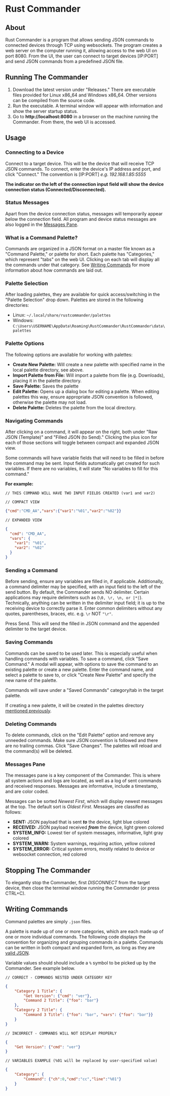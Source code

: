 # Rust Commander

## About

Rust Commander is a program that allows sending JSON commands to connected devices through TCP using websockets.
The program creates a web server on the computer running it, allowing access to the web UI on port 8080.
From the UI, the user can connect to target devices [IP:PORT] and send JSON commands from a predefined JSON file.

## Running The Commander

1. Download the latest version under "Releases." There are executable files provided for Linux x86_64 and Windows x86_64. Other versions can be compiled from the source code.
2. Run the executable. A terminal window will appear with information and show the server startup status.
3. Go to **http://localhost:8080** in a browser on the machine running the Commander. From there, the web UI is accessed.

## Usage

### Connecting to a Device

Connect to a target device. This will be the device that will receive TCP JSON commands. To connect, enter the device's IP address and port, and click "Connect." The convention is [IP:PORT] _e.g. 192.168.1.85:5555_

**The indicator on the left of the connection input field will show the device connection status (Connected/Disconnected).**

### Status Messages

Apart from the device connection status, messages will temporarily appear below the connection field. All program and device status messages are also logged in the [Messages Pane](#messages-pane).

### What is a Command Palette?

Commands are organized in a JSON format on a master file known as a "Command Palette," or palette for short. Each palette has "Categories," which represent "tabs" on the web UI. Clicking on each tab will display all the commands under that category. See [Writing Commands](#writing-commands) for more information about how commands are laid out.

### Palette Selection

After loading palettes, they are available for quick access/switching in the "Palette Selection" drop down. Palettes are stored in the following directories:

- Linux: `~/.local/share/rustcommander/palettes`
- Windows: `C:\Users\USERNAME\AppData\Roaming\RustCommander\RustCommander\data\palettes`

### Palette Options

The following options are available for working with palettes:  

- **Create New Palette:** Will create a new palette with specified name in the local palette directory, see above.
- **Import Palette from File:** Will import a palette from file (e.g. Downloads), placing it in the palette directory.
- **Save Palette:** Saves the palette
- **Edit Palette:** Opens up a dialog box for editing a palette. When editing palettes this way, ensure appropriate JSON convention is followed, otherwise the palette may not load.
- **Delete Palette:** Deletes the palette from the local directory.

### Navigating Commands

After clicking on a command, it will appear on the right, both under "Raw JSON (Template)" and "Filled JSON (to Send)." Clicking the plus icon for each of those sections will toggle between compact and expanded JSON view.

Some commands will have variable fields that will need to be filled in before the command may be sent. Input fields automatically get created for such variables. If there are no variables, it will state "No variables to fill for this command."

**For example:**

`// THIS COMMAND WILL HAVE TWO INPUT FIELDS CREATED (var1 and var2)`

`// COMPACT VIEW`

```json
{"cmd":"CMD_AA","vars":{"var1":"%01","var2":"%02"}}
```

`// EXPANDED VIEW`

```json
{
  "cmd": "CMD_AA",
  "vars": {
    "var1": "%01",
    "var2": "%02"
  }
}
```

### Sending a Command

Before sending, ensure any variables are filled in, if applicable. Additionally, a command delimiter may be specified, with an input field to the left of the send button. By default, the Commander sends NO delimiter. Certain applications may require delimiters such as (`\0, \r, \n, or |*|`). Technically, anything can be written in the delimiter input field; it is up to the receiving device to correctly parse it. Enter common delimiters without any quotes, parentheses, braces, etc. e.g. `\r` NOT `"\r"`.

Press Send. This will send the filled in JSON command and the appended delimiter to the target device.

### Saving Commands

Commands can be saved to be used later. This is especially useful when handling commands with variables. To save a command, click "Save Command." A modal will appear, with options to save the command to an existing palette or create a new palette. Enter the command name, and select a palette to save to, or click "Create New Palette" and specify the new name of the palette.

Commands will save under a "Saved Commands" category/tab in the target palette.

If creating a new palette, it will be created in the palettes directory [mentioned previously](#palette-selection).

### Deleting Commands

To delete commands, click on the "Edit Palette" option and remove any unneeded commands. Make sure JSON convention is followed and there are no trailing commas. Click "Save Changes". The palettes will reload and the command(s) will be deleted.

### Messages Pane

The messages pane is a key component of the Commander. This is where all system actions and logs are located, as well as a log of sent commands and received responses. Messages are informative, include a timestamp, and are color coded.

Messages can be sorted _Newest First_, which will display newest messages at the top. The default sort is _Oldest First_. Messages are classifed as follows:

- **SENT:** JSON payload that is sent ***_to_*** the device, light blue colored
- **RECEIVED:** JSON payload received ***from*** the device, light green colored
- **SYSTEM_INFO:** Lowest tier of system messages, informative, light gray colored
- **SYSTEM_WARN:** System warnings, requiring action, yellow colored
- **SYSTEM_ERROR:** Critical system errors, mostly related to device or websocket connection, red colored

## Stopping The Commander

To elegantly stop the Commander, first _DISCONNECT_ from the target device, then close the terminal window running the Commander (or press CTRL+C).

## Writing Commands

Command palettes are simply `.json` files.

A palette is made up of one or more categories, which are each made up of one or more individual commands. The following code displays the convention for organizing and grouping commands in a palette. Commands can be written in both compact and expanded form, as long as they are [valid JSON](https://developer.mozilla.org/en-US/docs/Learn_web_development/Core/Scripting/JSON).

Variable values should should include a `%` symbol to be picked up by the Commander. See example below.

`// CORRECT - COMMANDS NESTED UNDER CATEGORY KEY`

```json
{
	"Category 1 Title": {
		"Get Version": {"cmd": "ver"},
		"Command 2 Title": {"foo": "bar"}
	},
	"Category 2 Title": {
		"Command 3 Title": {"foo": "bar", "vars": {"foo": "bar"}}
	}
}
```

`// INCORRECT - COMMANDS WILL NOT DISPLAY PROPERLY`

```json
{
	"Get Version": {"cmd": "ver"}
}
```

`// VARIABLES EXAMPLE (%01 will be replaced by user-specified value)`

```json
{
	"Category": {
		"Command": {"ch":0,"cmd":"cc","line":"%01"}
	}
}
```